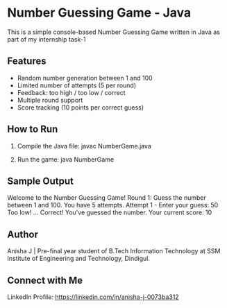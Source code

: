 # Number Guessing Game - Java

This is a simple console-based Number Guessing Game written in Java as part of my internship task-1

## Features
- Random number generation between 1 and 100
- Limited number of attempts (5 per round)
- Feedback: too high / too low / correct
- Multiple round support
- Score tracking (10 points per correct guess)

## How to Run
1. Compile the Java file:
   javac NumberGame.java

2. Run the game:
   java NumberGame

## Sample Output
Welcome to the Number Guessing Game!
Round 1:
Guess the number between 1 and 100. You have 5 attempts.
Attempt 1 - Enter your guess: 50
Too low!
...
Correct! You've guessed the number.
Your current score: 10

## Author
Anisha J | Pre-final year student of B.Tech Information Technology at SSM Institute of Engineering and Technology, Dindigul.

## Connect with Me
LinkedIn Profile: https://linkedin.com/in/anisha-j-0073ba312

